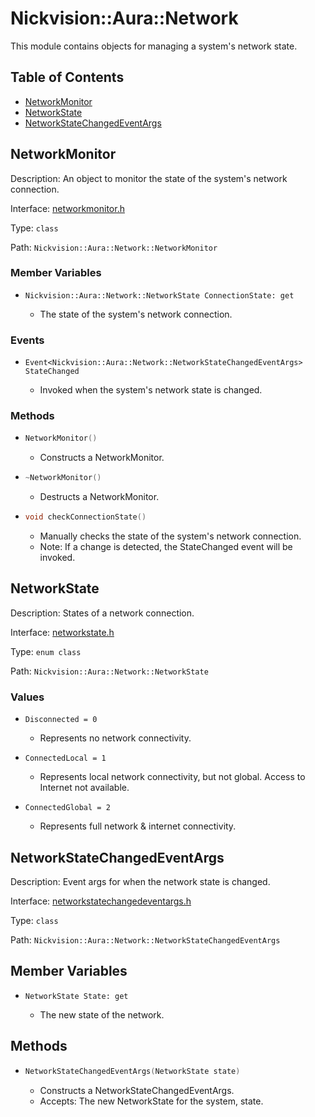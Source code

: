 # Nickvision::Aura::Network

This module contains objects for managing a system's network state.

## Table of Contents
- [NetworkMonitor](#networkmonitor)
- [NetworkState](#networkstate)
- [NetworkStateChangedEventArgs](#networkstatechangedeventargs)

## NetworkMonitor
Description: An object to monitor the state of the system's network connection.

Interface: [networkmonitor.h](/include/network/networkmonitor.h)

Type: `class`

Path: `Nickvision::Aura::Network::NetworkMonitor`

### Member Variables
- ```
  Nickvision::Aura::Network::NetworkState ConnectionState: get
  ```
    - The state of the system's network connection.

### Events
- ```
  Event<Nickvision::Aura::Network::NetworkStateChangedEventArgs> StateChanged
  ```
    - Invoked when the system's network state is changed.

### Methods
- ```cpp
  NetworkMonitor()
  ```
    - Constructs a NetworkMonitor.
- ```cpp
  ~NetworkMonitor()
  ```
    - Destructs a NetworkMonitor.
- ```cpp
  void checkConnectionState()
  ```
    - Manually checks the state of the system's network connection. 
    - Note: If a change is detected, the StateChanged event will be invoked.

## NetworkState
Description: States of a network connection. 

Interface: [networkstate.h](/include/network/networkstate.h)

Type: `enum class`

Path: `Nickvision::Aura::Network::NetworkState`

### Values
- ```
  Disconnected = 0
  ```
    - Represents no network connectivity.
- ```
  ConnectedLocal = 1
  ```
    - Represents local network connectivity, but not global. Access to Internet not available.
- ```
  ConnectedGlobal = 2
  ```
    - Represents full network & internet connectivity.

## NetworkStateChangedEventArgs
Description: Event args for when the network state is changed.

Interface: [networkstatechangedeventargs.h](/include/network/networkstatechangedeventargs.h)

Type: `class`

Path: `Nickvision::Aura::Network::NetworkStateChangedEventArgs`

## Member Variables
- ```
  NetworkState State: get
  ```
    - The new state of the network.

## Methods
- ```cpp
  NetworkStateChangedEventArgs(NetworkState state)
  ```
    - Constructs a NetworkStateChangedEventArgs.
    - Accepts: The new NetworkState for the system, state.